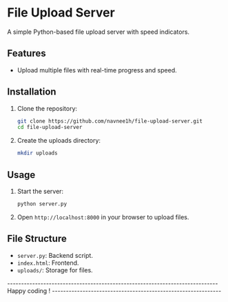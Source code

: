 # File Upload Server

A simple Python-based file upload server with speed indicators.

## Features
- Upload multiple files with real-time progress and speed.

## Installation
1. Clone the repository:
   ```bash
   git clone https://github.com/navnee1h/file-upload-server.git
   cd file-upload-server
   ```
2. Create the uploads directory:
   ```bash
   mkdir uploads
   ```

## Usage
1. Start the server:
   ```bash
   python server.py
   ```
2. Open `http://localhost:8000` in your browser to upload files.

## File Structure
- `server.py`: Backend script.
- `index.html`: Frontend.
- `uploads/`: Storage for files.

---------------------------------------------------------------------------- Happy coding ! -------------------------------------------------------------

